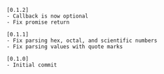     [0.1.2]
    - Callback is now optional
    - Fix promise return
    
    [0.1.1]
    - Fix parsing hex, octal, and scientific numbers
    - Fix parsing values with quote marks

    [0.1.0]
    - Initial commit